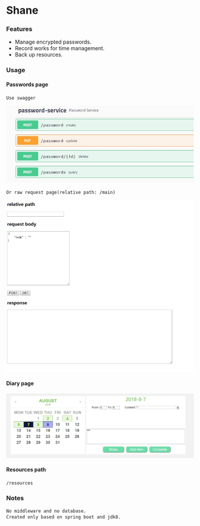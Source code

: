 Shane
=====

### Features
- Manage encrypted passwords.
- Record works for time management.
- Back up resources.

### Usage

#### Passwords page
    Use swagger

![image](readmepics/passwords.jpg)

    Or raw request page(relative path: /main)

![image](readmepics/main.jpg)
#### Diary page
![image](readmepics/diary.jpg)

#### Resources path
    /resources

### Notes
    No middleware and no database.
    Created only based on spring boot and jdk8.